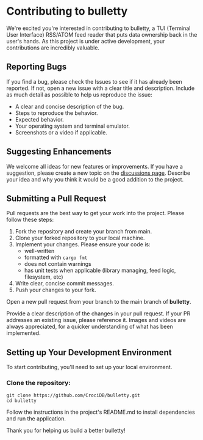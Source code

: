 # Contributing to bulletty

We're excited you're interested in contributing to bulletty, a TUI (Terminal User Interface) RSS/ATOM feed reader that puts data ownership back in the user's hands. As this project is under active development, your contributions are incredibly valuable.

## Reporting Bugs

If you find a bug, please check the Issues to see if it has already been reported. If not, open a new issue with a clear title and description. Include as much detail as possible to help us reproduce the issue:

- A clear and concise description of the bug.
- Steps to reproduce the behavior.
- Expected behavior.
- Your operating system and terminal emulator.
- Screenshots or a video if applicable.

## Suggesting Enhancements

We welcome all ideas for new features or improvements. If you have a suggestion, please create a new topic on the [discussions page](https://github.com/CrociDB/bulletty/discussions). Describe your idea and why you think it would be a good addition to the project.

## Submitting a Pull Request

Pull requests are the best way to get your work into the project. Please follow these steps:

1. Fork the repository and create your branch from main.
2. Clone your forked repository to your local machine.
3. Implement your changes. Please ensure your code is:
    - well-written
    - formatted with `cargo fmt`
    - does not contain warnings
    - has unit tests when applicable (library managing, feed logic, filesystem, etc)
4. Write clear, concise commit messages.
5. Push your changes to your fork.

Open a new pull request from your branch to the main branch of **bulletty**.

Provide a clear description of the changes in your pull request. If your PR addresses an existing issue, please reference it. Images and videos are always appreciated, for a quicker understanding of what has been implemented. 

## Setting up Your Development Environment

To start contributing, you'll need to set up your local environment.

### Clone the repository:

```shell
git clone https://github.com/CrociDB/bulletty.git
cd bulletty
```

Follow the instructions in the project's README.md to install dependencies and run the application.

Thank you for helping us build a better bulletty!
